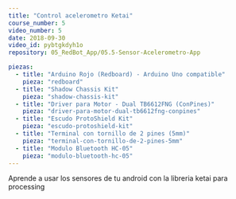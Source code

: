 ```yaml
---
title: "Control acelerometro Ketai"
course_number: 5
video_number: 5
date: 2018-09-30
video_id: pybtgkdyh1o
repository: 05_RedBot_App/05.5-Sensor-Acelerometro-App

piezas:
  - title: "Arduino Rojo (Redboard) - Arduino Uno compatible"
    pieza: "redboard"
  - title: "Shadow Chassis Kit"
    pieza: "shadow-chassis-kit"
  - title: "Driver para Motor - Dual TB6612FNG (ConPines)"
    pieza: "driver-para-motor-dual-tb6612fng-conpines"
  - title: "Escudo ProtoShield Kit"
    pieza: "escudo-protoshield-kit"
  - title: "Terminal con tornillo de 2 pines (5mm)"
    pieza: "terminal-con-tornillo-de-2-pines-5mm"
  - title: "Modulo Bluetooth HC-05"
    pieza: "modulo-bluetooth-hc-05"
---
```


Aprende a usar los sensores de tu android con la libreria ketai para processing
